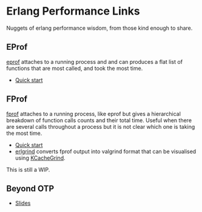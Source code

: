 # Erlang Performance Links

Nuggets of erlang performance wisdom, from those kind enough to share.

## EProf

[eprof](http://www.erlang.org/doc/man/eprof.html) attaches to a running process and and can produces a flat list of functions that are most called, and took the most time.

 + [Quick start](http://stackoverflow.com/a/4354188/1673868)

## FProf

[fprof](http://www.erlang.org/doc/man/fprof.html) attaches to a running process, like eprof but gives a hierarchical breakdown of function calls counts and their total time.  Useful when there are several calls throughout a process but it is not clear which one is taking the most time.

 + [Quick start](http://timanovsky.wordpress.com/2009/01/20/profiling-running-erlang-server/)
 + [erlgrind](https://github.com/isacssouza/erlgrind) converts fprof output into valgrind format that can be visualised using [KCacheGrind](http://kcachegrind.sourceforge.net/html/Home.html).

This is still a WIP.

## Beyond OTP

 + [Slides](http://ninenines.eu/talks/beyond-otp/beyond-otp.html)
